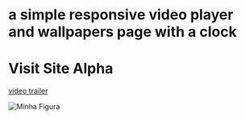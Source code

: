 # a simple responsive video player and wallpapers page with a clock


<h1 target="_blank" href="https://focus-snowy.vercel.app">Visit Site Alpha</h1>

<a> <a target="_blank" href="https://youtu.be/Ffw3zPol48o">video trailer</a> </a>



<img src="https://cdn.discordapp.com/attachments/1008767526630592542/1172229098463043777/image.png?ex=655f8e6c&is=654d196c&hm=4bfb68421e14cef6861541c7a769598340608f86cbd9aab7355356866a1ee058&" alt="Minha Figura">

  
